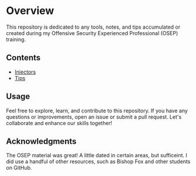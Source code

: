 # Overview

This repository is dedicated to any tools, notes, and tips accumulated or created during my Offensive Security Experienced Professional (OSEP) training.

## Contents

- [Injectors](/injectors)
- [Tips](#tips)

## Usage

Feel free to explore, learn, and contribute to this repository. If you have any questions or improvements, open an issue or submit a pull request. Let's collaborate and enhance our skills together!

## Acknowledgments

The OSEP material was great! A little dated in certain areas, but sufficeint. I did use a handful of other resources, such as Bishop Fox and other students on GitHub.   
 

